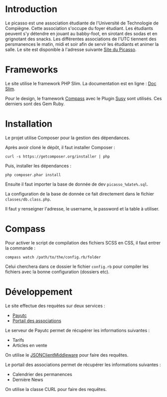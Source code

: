 Introduction
============
Le picasso est une association étudiante de l'Université de Technologie de Compiègne. Cette association s'occupe du foyer étudiant.
Les étudiants peuvent s'y détendre en jouant au babby-foot, en sirotant des sodas et en grignotant des snacks.
Les différentes associations de l'UTC tiennent des persmanences le matin, midi et soir afin de servir les étudiants et animer la salle.
Le site est disponible à l'adresse suivante [Site du Picasso](http://assos.utc.fr/picasso/).

Frameworks
============
Le site utilise le framework PHP Slim. La documentation est en ligne : [Doc Slim](http://docs.slimframework.com/).

Pour le design, le framework [Compass](http://compass-style.org/install/) avec le Plugin [Susy](http://susydocs.oddbird.net/en/latest/) sont utilisés.
Ces derniers sont des Gem Ruby.

Installation
============
Le projet utilise Composer pour la gestion des dépendances.

Après avoir cloné le dépôt, il faut installer Composer :

`curl -s https://getcomposer.org/installer | php`

Puis, installer les dépendances :

`php composer.phar install`

Ensuite il faut importer la base de donnée de dev `picasso_%date%.sql`.

La configuration de la base de donnée ce fait directement dans le fichier `classes/db.class.php`.

Il faut y renseigner l'adresse, le username, le password et la table à utiliser.

Compass
======
Pour activer le script de compilation des fichiers SCSS en CSS, il faut entrer la commande : 

`compass watch /path/to/the/config.rb/folder`

Celui cherchera dans ce dossier le fichier `config.rb` pour compiler les fichiers avec la bonne configuration (dossiers etc).

Développement
======
Le site effectue des requètes sur deux services :
* [Payutc](https://github.com/payutc/server)
* [Portail des associations](https://github.com/simde-utc/portail)

Le serveur de Payutc permet de récupérer les informations suivantes :
* Tarifs
* Articles en vente

On utilise le [JSONClientMiddleware](https://github.com/payutc/casper/tree/master/src/Payutc/Casper) pour faire des requêtes.

Le portail des associations permet de récupérer les informations suivantes :
* Calendrier des permanences
* Dernière News

On utilise la classe CURL pour faire des requêtes.
